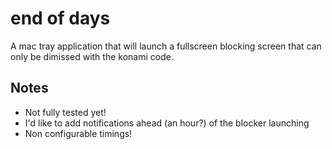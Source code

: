 # end of days

A mac tray application that will launch a fullscreen blocking screen that can only be dimissed with the konami code.

## Notes

- Not fully tested yet!
- I'd like to add notifications ahead (an hour?) of the blocker launching
- Non configurable timings!

